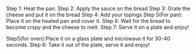 Step 1: Heat the pan.
Step 2: Apply the sauce on the bread
Step 3: Grate the cheese and put it on the bread
Step 4: Add your topings
Step 5(For pan): Place it on the heated pan and cover it.
Step 6: Wait for the bread to become crspy and the cheese to melt.
Step 7: Serve it on a plate and enjoy!

Step5(for oven):Place it on a glass plate and microwave it for 30-40 seconds.
Step 6: Take it out of the plate, serve it and enjoy!